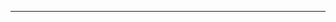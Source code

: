 <!--
CO_OP_TRANSLATOR_METADATA:
{
  "original_hash": "b12098603dc3061d3cdac77ecce93658",
  "translation_date": "2025-08-28T18:26:55+00:00",
  "source_file": "03-CoreGenerativeAITechniques/README.md",
  "language_code": "ko"
}
-->


---

